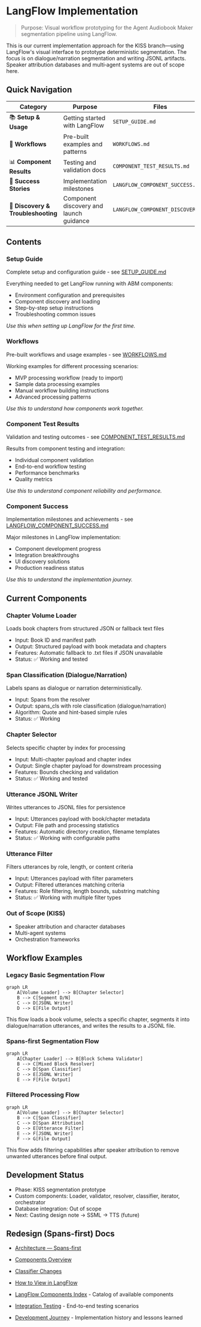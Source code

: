 # LangFlow Implementation

> Purpose: Visual workflow prototyping for the Agent Audiobook Maker segmentation pipeline using LangFlow.

This is our current implementation approach for the KISS branch—using LangFlow's visual interface to prototype deterministic segmentation. The focus is on dialogue/narration segmentation and writing JSONL artifacts. Speaker attribution databases and multi‑agent systems are out of scope here.

## Quick Navigation

| Category                           | Purpose                                 | Files                             |
| ---------------------------------- | --------------------------------------- | --------------------------------- |
| 📚 **Setup & Usage**               | Getting started with LangFlow           | `SETUP_GUIDE.md`                  |
| 🧩 **Workflows**                   | Pre-built examples and patterns         | `WORKFLOWS.md`                    |
| 📊 **Component Results**           | Testing and validation docs             | `COMPONENT_TEST_RESULTS.md`       |
| 🎯 **Success Stories**             | Implementation milestones               | `LANGFLOW_COMPONENT_SUCCESS.md`   |
| 🧪 **Discovery & Troubleshooting** | Component discovery and launch guidance | `LANGFLOW_COMPONENT_DISCOVERY.md` |

## Contents

### Setup Guide

Complete setup and configuration guide - see [SETUP_GUIDE.md](SETUP_GUIDE.md)

Everything needed to get LangFlow running with ABM components:

- Environment configuration and prerequisites
- Component discovery and loading
- Step-by-step setup instructions
- Troubleshooting common issues

*Use this when setting up LangFlow for the first time.*

### Workflows

Pre-built workflows and usage examples - see [WORKFLOWS.md](WORKFLOWS.md)

Working examples for different processing scenarios:

- MVP processing workflow (ready to import)
- Sample data processing examples
- Manual workflow building instructions
- Advanced processing patterns

*Use this to understand how components work together.*

### Component Test Results

Validation and testing outcomes - see [COMPONENT_TEST_RESULTS.md](COMPONENT_TEST_RESULTS.md)

Results from component testing and integration:

- Individual component validation
- End-to-end workflow testing
- Performance benchmarks
- Quality metrics

*Use this to understand component reliability and performance.*

### Component Success

Implementation milestones and achievements - see [LANGFLOW_COMPONENT_SUCCESS.md](LANGFLOW_COMPONENT_SUCCESS.md)

Major milestones in LangFlow implementation:

- Component development progress
- Integration breakthroughs
- UI discovery solutions
- Production readiness status

*Use this to understand the implementation journey.*

## Current Components

### Chapter Volume Loader

Loads book chapters from structured JSON or fallback text files

- Input: Book ID and manifest path
- Output: Structured payload with book metadata and chapters
- Features: Automatic fallback to .txt files if JSON unavailable
- Status: ✅ Working and tested

### Span Classification (Dialogue/Narration)

Labels spans as dialogue or narration deterministically.

- Input: Spans from the resolver
- Output: spans_cls with role classification (dialogue/narration)
- Algorithm: Quote and hint-based simple rules
- Status: ✅ Working

### Chapter Selector

Selects specific chapter by index for processing

- Input: Multi-chapter payload and chapter index
- Output: Single chapter payload for downstream processing
- Features: Bounds checking and validation
- Status: ✅ Working and tested

### Utterance JSONL Writer

Writes utterances to JSONL files for persistence

- Input: Utterances payload with book/chapter metadata
- Output: File path and processing statistics
- Features: Automatic directory creation, filename templates
- Status: ✅ Working with configurable paths

### Utterance Filter

Filters utterances by role, length, or content criteria

- Input: Utterances payload with filter parameters
- Output: Filtered utterances matching criteria
- Features: Role filtering, length bounds, substring matching
- Status: ✅ Working with multiple filter types

### Out of Scope (KISS)

- Speaker attribution and character databases
- Multi-agent systems
- Orchestration frameworks

## Workflow Examples

### Legacy Basic Segmentation Flow

```mermaid
graph LR
    A[Volume Loader] --> B[Chapter Selector]
    B --> C[Segment D/N]
    C --> D[JSONL Writer]
    D --> E[File Output]
```

This flow loads a book volume, selects a specific chapter, segments it into dialogue/narration utterances, and writes the results to a JSONL file.

### Spans-first Segmentation Flow

```mermaid
graph LR
    A[Chapter Loader] --> B[Block Schema Validator]
    B --> C[Mixed Block Resolver]
    C --> D[Span Classifier]
    D --> E[JSONL Writer]
    E --> F[File Output]
```

### Filtered Processing Flow

```mermaid
graph LR
    A[Volume Loader] --> B[Chapter Selector]
    B --> C[Span Classifier]
    C --> D[Span Attribution]
    D --> E[Utterance Filter]
    E --> F[JSONL Writer]
    F --> G[File Output]
```

This flow adds filtering capabilities after speaker attribution to remove unwanted utterances before final output.

## Development Status

- Phase: KISS segmentation prototype
- Custom components: Loader, validator, resolver, classifier, iterator, orchestrator
- Database integration: Out of scope
- Next: Casting design note → SSML → TTS (future)

## Redesign (Spans-first) Docs

- [Architecture — Spans-first](ARCHITECTURE_SPANS_FIRST.md)
- [Components Overview](COMPONENTS_OVERVIEW.md)
- [Classifier Changes](CLASSIFIER_CHANGES.md)
- [How to View in LangFlow](WORKFLOW_LANGFLOW.md)

- [LangFlow Components Index](COMPONENTS_INDEX.md) - Catalog of available components
- [Integration Testing](../../../tests/integration/) - End-to-end testing scenarios
- [Development Journey](../../05-development/journey/README.md) - Implementation history and lessons learned
